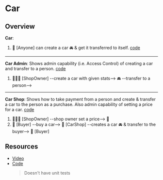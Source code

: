 # Car

## Overview

**Car**:

1. 🧍 [Anyone] can create a car 🚘 & get it transferred to itself. [code](./sources/car.move)

---

**Car Admin**: Shows admin capability (i.e. Access Control) of creating a car and transfer to a person. [code](./sources/car_admin.move)

1. 👨🏻‍✈️ [ShopOwner] --create a car with given stats--> 🚘 --transfer to a person-->

---

**Car Shop**: Shows how to take payment from a person and create & transfer a car to the person as a purchase. Also admin capability of setting a price for a car. [code](./sources/car_shop.move)

1. 👨🏻‍✈️ [ShopOwner] --shop owner set a price--> 🏬
2. 🧍 [Buyer] --buy a car--> 🏬 [CarShop] --creates a car 🚘 & transfer to the buyer--> 🧍 [Buyer]

## Resources

- [Video](https://youtu.be/0wTpVQb09qs)
- [Code](https://github.com/sui-foundation/encode-sui-educate/tree/main/lesson-2)
  > Doesn't have unit tests
